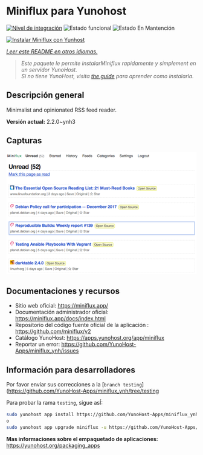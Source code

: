 <!--
Este archivo README esta generado automaticamente<https://github.com/YunoHost/apps/tree/master/tools/readme_generator>
No se debe editar a mano.
-->

# Miniflux para Yunohost

[![Nivel de integración](https://dash.yunohost.org/integration/miniflux.svg)](https://ci-apps.yunohost.org/ci/apps/miniflux/) ![Estado funcional](https://ci-apps.yunohost.org/ci/badges/miniflux.status.svg) ![Estado En Mantención](https://ci-apps.yunohost.org/ci/badges/miniflux.maintain.svg)

[![Instalar Miniflux con Yunhost](https://install-app.yunohost.org/install-with-yunohost.svg)](https://install-app.yunohost.org/?app=miniflux)

*[Leer este README en otros idiomas.](./ALL_README.md)*

> *Este paquete le permite instalarMiniflux rapidamente y simplement en un servidor YunoHost.*  
> *Si no tiene YunoHost, visita [the guide](https://yunohost.org/install) para aprender como instalarla.*

## Descripción general

Minimalist and opinionated RSS feed reader.

**Versión actual:** 2.2.0~ynh3

## Capturas

![Captura de Miniflux](./doc/screenshots/overview.png)

## Documentaciones y recursos

- Sitio web oficial: <https://miniflux.app/>
- Documentación administrador oficial: <https://miniflux.app/docs/index.html>
- Repositorio del código fuente oficial de la aplicación : <https://github.com/miniflux/v2>
- Catálogo YunoHost: <https://apps.yunohost.org/app/miniflux>
- Reportar un error: <https://github.com/YunoHost-Apps/miniflux_ynh/issues>

## Información para desarrolladores

Por favor enviar sus correcciones a la [`branch testing`](https://github.com/YunoHost-Apps/miniflux_ynh/tree/testing

Para probar la rama `testing`, sigue asÍ:

```bash
sudo yunohost app install https://github.com/YunoHost-Apps/miniflux_ynh/tree/testing --debug
o
sudo yunohost app upgrade miniflux -u https://github.com/YunoHost-Apps/miniflux_ynh/tree/testing --debug
```

**Mas informaciones sobre el empaquetado de aplicaciones:** <https://yunohost.org/packaging_apps>
